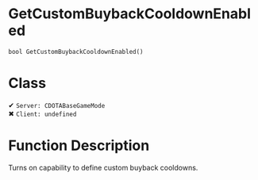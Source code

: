 # GetCustomBuybackCooldownEnabled
```
bool GetCustomBuybackCooldownEnabled()
```
# Class
✔ `Server: CDOTABaseGameMode`  
✖ `Client: undefined`  

# Function Description
Turns on capability to define custom buyback cooldowns.
